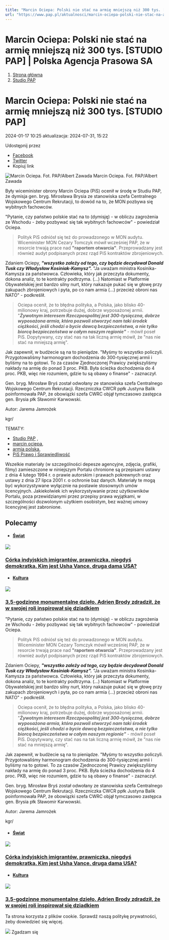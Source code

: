 ```yaml
---
title: "Marcin Ociepa: Polski nie stać na armię mniejszą niż 300 tys. [STUDIO PAP] | Polska Agencja Prasowa SA"
url: "https://www.pap.pl/aktualnosci/marcin-ociepa-polski-nie-stac-na-armie-mniejsza-niz-300-tys-studio-pap"
---
```


# Marcin Ociepa: Polski nie stać na armię mniejszą niż 300 tys. [STUDIO PAP] | Polska Agencja Prasowa SA














1. [Strona główna](/)
2. [Studio PAP](/list-of-articles/61811)









# Marcin Ociepa: Polski nie stać na armię mniejszą niż 300 tys. \[STUDIO PAP]









 2024\-01\-17 10:25 aktualizacja: 2024\-07\-31, 15:22 






 Udostępnij przez
 
* [Facebook](https://www.facebook.com/sharer/sharer.php?u=https://www.pap.pl/aktualnosci/marcin-ociepa-polski-nie-stac-na-armie-mniejsza-niz-300-tys-studio-pap)
* [Twitter](https://twitter.com/intent/tweet?url=https://www.pap.pl/aktualnosci/marcin-ociepa-polski-nie-stac-na-armie-mniejsza-niz-300-tys-studio-pap)
* Kopiuj link








![Marcin Ociepa. Fot. PAP/Albert Zawada](/sites/default/files/styles/main_image/public/202401/pap_20230817_05G%20%281%29.jpg?itok=TEyMGs4V)
Marcin Ociepa. Fot. PAP/Albert Zawada

Były wiceminister obrony Marcin Ociepa (PiS) ocenił w środę w Studiu PAP, że dymisja gen. bryg. Mirosława Brysia ze stanowiska szefa Centralnego Wojskowego Centrum Rekrutacji, to dowód na to, że MON pozbywa się wybitnych fachowców.








"Pytanie, czy państwo polskie stać na to (dymisję) \- w obliczu zagrożenia ze Wschodu \- żeby pozbywać się tak wybitnych fachowców" \- powiedział Ociepa.



> Polityk PiS odniósł się też do prowadzonego w MON audytu. Wiceminister MON Cezary Tomczyk mówił wcześniej PAP, że w resorcie trwają prace nad **"raportem otwarcia"**. Przeprowadzany jest również audyt podpisanych przez rząd PiS kontraktów zbrojeniowych.


Zdaniem Ociepy, ***"wszystko zależy od tego, czy będzie decydował Donald Tusk czy Władysław Kosiniak\-Kamysz".*** "Ja uważam ministra Kosinika\-Kamysza za państwowca. Człowieka, który jak przeczyta dokumenty, dokona analiz, to te kontrakty podtrzyma. (...) Natomiast w Platformie Obywatelskiej jest bardzo silny nurt, który nakazuje pukać się w głowę przy zakupach zbrojeniowych i pyta, po co nam armia (...) przecież obroni nas NATO" \- podkreślił.



> Ociepa ocenił, że to błędna polityka, a Polska, jako blisko 40\-milionowy kraj, potrzebuje dużej, dobrze wyposażonej armii. "***Żywotnym interesem Rzeczpospolitej jest 300\-tysięczna, dobrze wyposażona armia, która pozwoli stworzyć nam taki środek ciężkości, jeśli chodzi o bycie dawcą bezpieczeństwa, a nie tylko biorcą bezpieczeństwa w całym naszym regionie"*** \- mówił poseł PiS. Dopytywany, czy stać nas na tak liczną armię mówił, że "nas nie stać na mniejszą armię".


Jak zapewnił, w budżecie są na to pieniądze. "Myśmy to wszystko policzyli. Przygotowaliśmy harmonogram dochodzenia do 300\-tysięcznej armii i byliśmy na to gotowi. To za czasów Zjednoczonej Prawicy zwiększyliśmy nakłady na armię do ponad 3 proc. PKB. Była ścieżka dochodzenia do 4 proc. PKB, więc nie rozumiem, gdzie tu są obawy o finanse" \- zaznaczył.


Gen. bryg. Mirosław Bryś został odwołany ze stanowiska szefa Centralnego Wojskowego Centrum Rekrutacji. Rzeczniczka CWCR ppłk Justyna Balik poinformowała PAP, że obowiązki szefa CWRC objął tymczasowo zastępca gen. Brysia płk Sławomir Karwowski.


Autor: Jarema Jamrożek


kgr/




TEMATY:
* [Studio PAP](/aktualnosci/index%2C1%2C%2Cstudio-pap.html-0) ,
* [marcin ociepa](/aktualnosci/index%2C1%2C%2Cmarcin-ociepa.html),
* [armia polska](/aktualnosci/index%2C1%2C%2Carmia-polska.html),
* [PiS Prawo i Sprawiedliwość](/aktualnosci/pis-prawo-i-sprawiedliwosc)







Wszelkie materiały (w szczególności depesze agencyjne, zdjęcia, grafiki, filmy) zamieszczone w niniejszym Portalu chronione są przepisami ustawy z dnia 4 lutego 1994 r. o prawie autorskim i prawach pokrewnych oraz ustawy z dnia 27 lipca 2001 r. o ochronie baz danych. Materiały te mogą być wykorzystywane wyłącznie na postawie stosownych umów licencyjnych. Jakiekolwiek ich wykorzystywanie przez użytkowników Portalu, poza przewidzianymi przez przepisy prawa wyjątkami, w szczególności dozwolonym użytkiem osobistym, bez ważnej umowy licencyjnej jest zabronione.








## Polecamy





* #### [Świat](/list-of-articles/48)

[![](/sites/default/files/styles/main_image/public/202501/pap_20250120_3F3.jpg?h=de9ae349&itok=BFKQemLl)](/aktualnosci/corka-indyjskich-imigrantow-prawniczka-niegdys-demokratka-kim-jest-usha-vance-druga)


### [Córka indyjskich imigrantów, prawniczka, niegdyś demokratka. Kim jest Usha Vance, druga dama USA?](/aktualnosci/corka-indyjskich-imigrantow-prawniczka-niegdys-demokratka-kim-jest-usha-vance-druga)
* #### [Kultura](/list-of-articles/45)

[![](/sites/default/files/styles/main_image/public/202501/pap_20250117_0NT.jpg?h=8f3c4420&itok=5T8Hk6tM)](/aktualnosci/35-godzinne-monumentalne-dzielo-adrien-brody-zdradzil-ze-w-swojej-roli-inspirowal-sie)


### [3,5\-godzinne monumentalne dzieło. Adrien Brody zdradził, że w swojej roli inspirował się dziadkiem](/aktualnosci/35-godzinne-monumentalne-dzielo-adrien-brody-zdradzil-ze-w-swojej-roli-inspirowal-sie)


























"Pytanie, czy państwo polskie stać na to (dymisję) \- w obliczu zagrożenia ze Wschodu \- żeby pozbywać się tak wybitnych fachowców" \- powiedział Ociepa.



> Polityk PiS odniósł się też do prowadzonego w MON audytu. Wiceminister MON Cezary Tomczyk mówił wcześniej PAP, że w resorcie trwają prace nad **"raportem otwarcia"**. Przeprowadzany jest również audyt podpisanych przez rząd PiS kontraktów zbrojeniowych.


Zdaniem Ociepy, ***"wszystko zależy od tego, czy będzie decydował Donald Tusk czy Władysław Kosiniak\-Kamysz".*** "Ja uważam ministra Kosinika\-Kamysza za państwowca. Człowieka, który jak przeczyta dokumenty, dokona analiz, to te kontrakty podtrzyma. (...) Natomiast w Platformie Obywatelskiej jest bardzo silny nurt, który nakazuje pukać się w głowę przy zakupach zbrojeniowych i pyta, po co nam armia (...) przecież obroni nas NATO" \- podkreślił.



> Ociepa ocenił, że to błędna polityka, a Polska, jako blisko 40\-milionowy kraj, potrzebuje dużej, dobrze wyposażonej armii. "***Żywotnym interesem Rzeczpospolitej jest 300\-tysięczna, dobrze wyposażona armia, która pozwoli stworzyć nam taki środek ciężkości, jeśli chodzi o bycie dawcą bezpieczeństwa, a nie tylko biorcą bezpieczeństwa w całym naszym regionie"*** \- mówił poseł PiS. Dopytywany, czy stać nas na tak liczną armię mówił, że "nas nie stać na mniejszą armię".


Jak zapewnił, w budżecie są na to pieniądze. "Myśmy to wszystko policzyli. Przygotowaliśmy harmonogram dochodzenia do 300\-tysięcznej armii i byliśmy na to gotowi. To za czasów Zjednoczonej Prawicy zwiększyliśmy nakłady na armię do ponad 3 proc. PKB. Była ścieżka dochodzenia do 4 proc. PKB, więc nie rozumiem, gdzie tu są obawy o finanse" \- zaznaczył.


Gen. bryg. Mirosław Bryś został odwołany ze stanowiska szefa Centralnego Wojskowego Centrum Rekrutacji. Rzeczniczka CWCR ppłk Justyna Balik poinformowała PAP, że obowiązki szefa CWRC objął tymczasowo zastępca gen. Brysia płk Sławomir Karwowski.


Autor: Jarema Jamrożek


kgr/




* #### [Świat](/list-of-articles/48)

[![](/sites/default/files/styles/main_image/public/202501/pap_20250120_3F3.jpg?h=de9ae349&itok=BFKQemLl)](/aktualnosci/corka-indyjskich-imigrantow-prawniczka-niegdys-demokratka-kim-jest-usha-vance-druga)


### [Córka indyjskich imigrantów, prawniczka, niegdyś demokratka. Kim jest Usha Vance, druga dama USA?](/aktualnosci/corka-indyjskich-imigrantow-prawniczka-niegdys-demokratka-kim-jest-usha-vance-druga)
* #### [Kultura](/list-of-articles/45)

[![](/sites/default/files/styles/main_image/public/202501/pap_20250117_0NT.jpg?h=8f3c4420&itok=5T8Hk6tM)](/aktualnosci/35-godzinne-monumentalne-dzielo-adrien-brody-zdradzil-ze-w-swojej-roli-inspirowal-sie)


### [3,5\-godzinne monumentalne dzieło. Adrien Brody zdradził, że w swojej roli inspirował się dziadkiem](/aktualnosci/35-godzinne-monumentalne-dzielo-adrien-brody-zdradzil-ze-w-swojej-roli-inspirowal-sie)




 Ta strona korzysta z plików cookie. Sprawdź naszą politykę prywatności, żeby dowiedzieć się więcej.
 

![](/themes/pap/assets/images/ok.png) Zgadzam się
 






